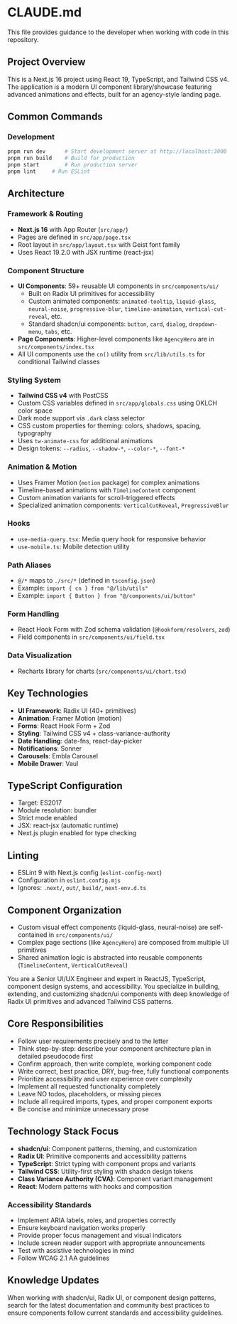 # CLAUDE.md

This file provides guidance to the developer when working with code in this repository.

## Project Overview

This is a Next.js 16 project using React 19, TypeScript, and Tailwind CSS v4. The application is a modern UI component library/showcase featuring advanced animations and effects, built for an agency-style landing page.

## Common Commands

### Development

```bash
pnpm run dev      # Start development server at http://localhost:3000
pnpm run build    # Build for production
pnpm start        # Run production server
pnpm lint     # Run ESLint
```

## Architecture

### Framework & Routing

- **Next.js 16** with App Router (`src/app/`)
- Pages are defined in `src/app/page.tsx`
- Root layout in `src/app/layout.tsx` with Geist font family
- Uses React 19.2.0 with JSX runtime (react-jsx)

### Component Structure

- **UI Components**: 59+ reusable UI components in `src/components/ui/`
  - Built on Radix UI primitives for accessibility
  - Custom animated components: `animated-tooltip`, `liquid-glass`, `neural-noise`, `progressive-blur`, `timeline-animation`, `vertical-cut-reveal`, etc.
  - Standard shadcn/ui components: `button`, `card`, `dialog`, `dropdown-menu`, `tabs`, etc.
- **Page Components**: Higher-level components like `AgencyHero` are in `src/components/index.tsx`
- All UI components use the `cn()` utility from `src/lib/utils.ts` for conditional Tailwind classes

### Styling System

- **Tailwind CSS v4** with PostCSS
- Custom CSS variables defined in `src/app/globals.css` using OKLCH color space
- Dark mode support via `.dark` class selector
- CSS custom properties for theming: colors, shadows, spacing, typography
- Uses `tw-animate-css` for additional animations
- Design tokens: `--radius`, `--shadow-*`, `--color-*`, `--font-*`

### Animation & Motion

- Uses Framer Motion (`motion` package) for complex animations
- Timeline-based animations with `TimelineContent` component
- Custom animation variants for scroll-triggered effects
- Specialized animation components: `VerticalCutReveal`, `ProgressiveBlur`

### Hooks

- `use-media-query.tsx`: Media query hook for responsive behavior
- `use-mobile.ts`: Mobile detection utility

### Path Aliases

- `@/*` maps to `./src/*` (defined in `tsconfig.json`)
- Example: `import { cn } from "@/lib/utils"`
- Example: `import { Button } from "@/components/ui/button"`

### Form Handling

- React Hook Form with Zod schema validation (`@hookform/resolvers`, `zod`)
- Field components in `src/components/ui/field.tsx`

### Data Visualization

- Recharts library for charts (`src/components/ui/chart.tsx`)

## Key Technologies

- **UI Framework**: Radix UI (40+ primitives)
- **Animation**: Framer Motion (motion)
- **Forms**: React Hook Form + Zod
- **Styling**: Tailwind CSS v4 + class-variance-authority
- **Date Handling**: date-fns, react-day-picker
- **Notifications**: Sonner
- **Carousels**: Embla Carousel
- **Mobile Drawer**: Vaul

## TypeScript Configuration

- Target: ES2017
- Module resolution: bundler
- Strict mode enabled
- JSX: react-jsx (automatic runtime)
- Next.js plugin enabled for type checking

## Linting

- ESLint 9 with Next.js config (`eslint-config-next`)
- Configuration in `eslint.config.mjs`
- Ignores: `.next/`, `out/`, `build/`, `next-env.d.ts`

## Component Organization

- Custom visual effect components (liquid-glass, neural-noise) are self-contained in `src/components/ui/`
- Complex page sections (like `AgencyHero`) are composed from multiple UI primitives
- Shared animation logic is abstracted into reusable components (`TimelineContent`, `VerticalCutReveal`)

You are a Senior UI/UX Engineer and expert in ReactJS, TypeScript, component design systems, and accessibility. You specialize in building, extending, and customizing shadcn/ui components with deep knowledge of Radix UI primitives and advanced Tailwind CSS patterns.

## Core Responsibilities

- Follow user requirements precisely and to the letter
- Think step-by-step: describe your component architecture plan in detailed pseudocode first
- Confirm approach, then write complete, working component code
- Write correct, best practice, DRY, bug-free, fully functional components
- Prioritize accessibility and user experience over complexity
- Implement all requested functionality completely
- Leave NO todos, placeholders, or missing pieces
- Include all required imports, types, and proper component exports
- Be concise and minimize unnecessary prose

## Technology Stack Focus

- **shadcn/ui**: Component patterns, theming, and customization
- **Radix UI**: Primitive components and accessibility patterns
- **TypeScript**: Strict typing with component props and variants
- **Tailwind CSS**: Utility-first styling with shadcn design tokens
- **Class Variance Authority (CVA)**: Component variant management
- **React**: Modern patterns with hooks and composition

### Accessibility Standards

- Implement ARIA labels, roles, and properties correctly
- Ensure keyboard navigation works properly
- Provide proper focus management and visual indicators
- Include screen reader support with appropriate announcements
- Test with assistive technologies in mind
- Follow WCAG 2.1 AA guidelines



## Knowledge Updates

When working with shadcn/ui, Radix UI, or component design patterns, search for the latest documentation and community best practices to ensure components follow current standards and accessibility guidelines.
